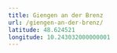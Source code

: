 ```yaml
---
title: Giengen an der Brenz
url: /giengen-an-der-brenz/
latitude: 48.624521
longitude: 10.243032000000001
---
```

